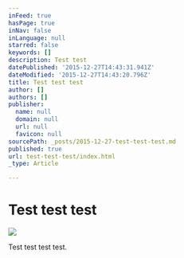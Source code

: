```yaml
---
inFeed: true
hasPage: true
inNav: false
inLanguage: null
starred: false
keywords: []
description: Test test
datePublished: '2015-12-27T14:43:31.941Z'
dateModified: '2015-12-27T14:43:20.796Z'
title: Test test test
author: []
authors: []
publisher:
  name: null
  domain: null
  url: null
  favicon: null
sourcePath: _posts/2015-12-27-test-test-test.md
published: true
url: test-test-test/index.html
_type: Article

---
```

# Test test test
![](https://the-grid-user-content.s3-us-west-2.amazonaws.com/0b80b059-2789-43b0-9b85-e2fbbaef685c.gif)

Test test test test.